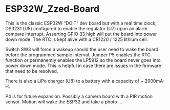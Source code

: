 ESP32W_Zzed-Board
=================

This is the classic ESP32W “DOIT” dev board but with a real time clock, DS3231
(U5) configured to enable the regulator (U7) upon an alarm compare interrupt.
Asserting GPIO 33 high will put the board into power down mode. The RTC is kept
alive with a CR1220 / 1225 lithium cell.

Switch SW3 will force a wakeup should the user need to wake the board before the
programmed sample interval. Jumper P5 enables the RTC function or permanently
enables the LP5912 so the board never goes into power down mode. This is helpful
in case there are issues in the firmware that need to be resolved.

There is also a LiPo charger (U8) to a battery with a capacity of \~ 2000mA-H.

P4 is for future expansion. Possibly a camera board with a PIR motion sensor.
Motion will wake the ESP32 and take a photo …

